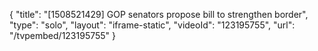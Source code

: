 {
    "title": "[1508521429] GOP senators propose bill to strengthen border",
    "type": "solo",
    "layout": "iframe-static",
    "videoId": "123195755",
    "url": "\/tvpembed\/123195755"
}